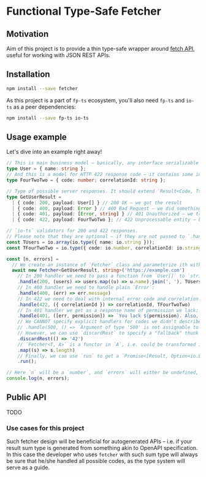 # Functional Type-Safe Fetcher

## Motivation
Aim of this project is to provide a thin type-safe wrapper around [fetch API](https://developer.mozilla.org/en-US/docs/Web/API/Fetch_API), useful for working with JSON REST APIs.

## Installation

```sh
npm install --save fetcher
```

As this project is a part of `fp-ts` ecosystem, you'll also need `fp-ts` and `io-ts` as a peer dependencies:

```sh
npm install --save fp-ts io-ts
```

## Usage example

Let's dive into an example right away!

```ts
// This is main business model – basically, any interface serializable to JSON you can imagine
type User = { name: string };
// And this is a model for HTTP 422 response code – it contains some internal code plus correlation ID from logging system
type FourTwoTwo = { code: number; correlationId: string };

// Type of possible server responses. It should extend `Result<Code, T>` from `fetcher`:
type GetUserResult =
  | { code: 200, payload: User[] } // 200 OK – we got the result
  | { code: 400, payload: Error } // 400 Bad Request – we did something wrong
  | { code: 401, payload: [Error, string] } // 401 Unauthorized – we tried requesting a resource we don't have access to
  | { code: 422, payload: FourTwoTwo }; // 422 Unprocessable entity – business logic error from some internal system

// `io-ts` validators for 200 and 422 responses.
// Please note that they are optional – if they are not passed to `.handle()`, the validation stage will be skipped.
const TUsers = io.array(io.type({ name: io.string }));
const TFourTwoTwo = io.type({ code: io.number, correlationId: io.string });

const [n, errors] = 
  // We create an instance of `Fetcher` class and parameterize ith with our response type and final transformation result we want:
  await new Fetcher<GetUserResult, string>('https://example.com')
    // In 200 handler we need to pass a function from `User[]` to `string`, as specified in `Fetcher` parameters:
    .handle(200, (users) => users.map((u) => u.name).join(', '), TUsers)
    // In 400 handler we need to handle plain `Error`:
    .handle(400, (err) => err.message)
    // In 422 we need to deal with internal error code and correlation ID:
    .handle(422, ({ correlationId }) => correlationId, TFourTwoTwo)
    // In 401 handler we get as a response name of permission we lack:
    .handle(401, ([err, permission]) => `You lack ${permission}. Also, ${err.message}`)
    // We CANNOT specify explicit handlers for codes we didn't describe in the `GetUserResult` type:
    // .handle(500, () => `Argument of type '500' is not assignable to parameter of type 'never'`)
    // However, we can use `discardRest` to specify a "fallback" thunk which will be executed for any codes which are not explicitly handled:
    .discardRest(() => '42')
    // `Fetcher<T, A>` is a functor in `A`, i.e. could be transformed into `Fetcher<T, B>`:
    .map((s) => s.length)
    // Finally, we can use `run` to get a `Promise<[Result, Option<io.Errors>]>`:
    .run();

// Here `n` will be a `number`, and `errors` will either be undefined, or an instance of `io.Errors`:
console.log(n, errors);
```

## Public API

TODO

### Use cases for this project

Such fetcher design will be beneficial for autogenerated APIs – i.e. if your result sum type is generated from something akin to OpenAPI specification. In this case the developer who uses `fetcher` with such sum type will always be sure that he/she handled all possible codes, as the type system will serve as a guide.
